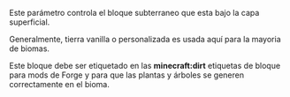 Este parámetro controla el bloque subterraneo que esta bajo la capa superficial.

Generalmente, tierra vanilla o personalizada es usada aquí para la mayoria de biomas.

Este bloque debe ser etiquetado en las <b>minecraft:dirt</b> etiquetas de bloque para mods de Forge y para que las plantas y árboles se generen correctamente en el bioma.
